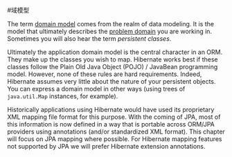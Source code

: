 #域模型

The term [domain model](https://en.wikipedia.org/wiki/Domain_model) comes from the realm of data modeling.
It is the model that ultimately describes the [problem domain](https://en.wikipedia.org/wiki/Problem_domain) you are working in.
Sometimes you will also hear the term _persistent classes_.

Ultimately the application domain model is the central character in an ORM.
They make up the classes you wish to map. Hibernate works best if these classes follow the Plain Old Java Object (POJO) / JavaBean programming model.
However, none of these rules are hard requirements.
Indeed, Hibernate assumes very little about the nature of your persistent objects. You can express a domain model in other ways (using trees of `java.util.Map` instances, for example).


Historically applications using Hibernate would have used its proprietary XML mapping file format for this purpose.
With the coming of JPA, most of this information is now defined in a way that is portable across ORM/JPA providers using annotations (and/or standardized XML format).
This chapter will focus on JPA mapping where possible.
For Hibernate mapping features not supported by JPA we will prefer Hibernate extension annotations.

